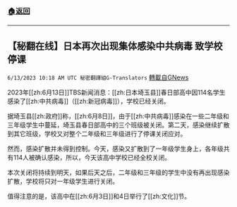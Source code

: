 ###  [:house:返回](README.md)
---


## 【秘翻在线】日本再次出现集体感染中共病毒 致学校停课
`6/13/2023 10:18 AM UTC 秘密翻譯組G-Translators` [轉載自GNews](https://gnews.org/articles/1380102)

         

2023年[[zh:6月13日]]TBS新闻消息：[[zh:日本埼玉县]]春日部高中因114名学生感染了[[zh:中共病毒]]（[[zh:新冠病毒]]），学校已经关闭。

据埼玉县[[zh:政府]]称，[[zh:6月8日]]，由于[[zh:中共病毒]]感染在一些二年级和三年级学生中蔓延，埼玉县春日部高中的三个班级被关闭。第二天，感染继续扩散到其它班级，学校又对整个二年级和三年级进行了停课关闭应对。

然而，感染扩散并未得到控制。今天，感染又扩散到了一年级学生身上，各年级共有114人被确认感染，所以，今天该高中学校已经全校关闭。

本次关闭将持续到明天，如果后天之后，二年级和三年级的学生中没有再出现感染扩散，学校将只对一年级学生进行关闭。

值得注意的是，该高中在[[zh:6月3日]]和4日举行了[[zh:文化]]节。
